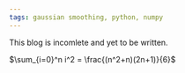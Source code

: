 ```yaml
---
tags: gaussian smoothing, python, numpy
---
```


This blog is incomlete and yet to be written.


$\sum_{i=0}^n i^2 = \frac{(n^2+n)(2n+1)}{6}$
